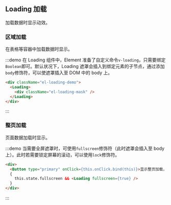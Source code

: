 ## Loading 加载

加载数据时显示动效。

### 区域加载

在表格等容器中加载数据时显示。

:::demo 在 Loading 组件中，Element 准备了自定义命令`v-loading`，只需要绑定`Boolean`即可。默认状况下，Loading 遮罩会插入到绑定元素的子节点，通过添加`body`修饰符，可以使遮罩插入至 DOM 中的 body 上。

```html
<div className="el-loading-demo">
  <Loading>
    <div className="el-loading-mask" />
  </Loading>
</div>
```
:::

### 整页加载

页面数据加载时显示。

:::demo 当需要全屏遮罩时，可使用`fullscreen`修饰符（此时遮罩会插入至 body 上）。此时若需要锁定屏幕的滚动，可以使用`lock`修饰符。

```html
<div>
  <Button type="primary" onClick={this.onClick.bind(this)}>显示整页加载，3 秒后消失</Button>
  {
    this.state.fullscreen && <Loading fullscreen={true} />
  }
</div>
```
:::
